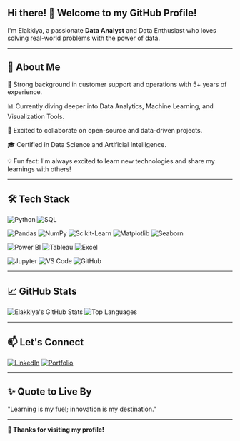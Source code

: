 ## Hi there! 👋 Welcome to my GitHub Profile!

I'm Elakkiya, a passionate **Data Analyst** and Data Enthusiast who loves solving real-world problems with the power of data.

---

## 🌟 About Me

🎯 Strong background in customer support and operations with 5+ years of experience.

📊 Currently diving deeper into Data Analytics, Machine Learning, and Visualization Tools.

🤝 Excited to collaborate on open-source and data-driven projects.

🎓 Certified in Data Science and Artificial Intelligence.

💡 Fun fact: I'm always excited to learn new technologies and share my learnings with others!

---

## 🛠️ Tech Stack

<!-- Languages -->

![Python](https://img.shields.io/badge/Python-3776AB?style=for-the-badge&logo=python&logoColor=white)
![SQL](https://img.shields.io/badge/SQL-336791?style=for-the-badge&logo=mysql&logoColor=white)

<!-- Frameworks and Libraries -->

![Pandas](https://img.shields.io/badge/Pandas-150458?style=for-the-badge&logo=pandas&logoColor=white)
![NumPy](https://img.shields.io/badge/NumPy-013243?style=for-the-badge&logo=numpy&logoColor=white)
![Scikit-Learn](https://img.shields.io/badge/Scikit--Learn-F7931E?style=for-the-badge&logo=scikitlearn&logoColor=white)
![Matplotlib](https://img.shields.io/badge/Matplotlib-FF5722?style=for-the-badge&logo=matplotlib&logoColor=white)
![Seaborn](https://img.shields.io/badge/Seaborn-3776AB?style=for-the-badge&logo=seaborn&logoColor=white)

<!-- Tools -->

![Power BI](https://img.shields.io/badge/Power%20BI-F2C811?style=for-the-badge&logo=powerbi&logoColor=black)
![Tableau](https://img.shields.io/badge/Tableau-E97627?style=for-the-badge&logo=tableau&logoColor=white)
![Excel](https://img.shields.io/badge/Excel-217346?style=for-the-badge&logo=microsoft-excel&logoColor=white)

<!-- Platforms and IDEs -->

![Jupyter](https://img.shields.io/badge/Jupyter-F37626?style=for-the-badge&logo=jupyter&logoColor=white)
![VS Code](https://img.shields.io/badge/VS%20Code-007ACC?style=for-the-badge&logo=visual-studio-code&logoColor=white)
![GitHub](https://img.shields.io/badge/GitHub-181717?style=for-the-badge&logo=github&logoColor=white)


---

## 📈 GitHub Stats

![Elakkiya's GitHub Stats](https://github-readme-stats.vercel.app/api?username=Elakkiya-U&show_icons=true&theme=tokyonight&hide=contribs,prs&layout=compact)  ![Top Languages](https://github-readme-stats.vercel.app/api/top-langs/?username=Elakkiya-U&layout=compact&theme=tokyonight)

---

## 📫 Let's Connect

[![LinkedIn](https://img.shields.io/badge/LinkedIn-0077B5?style=for-the-badge&logo=linkedin&logoColor=white)](https://www.linkedin.com/in/uelakkiya/)
[![Portfolio](https://img.shields.io/badge/Portfolio-000000?style=for-the-badge&logo=About.me&logoColor=white)](#)

---

## ✨ Quote to Live By

"Learning is my fuel; innovation is my destination." 

---

**🧡 Thanks for visiting my profile!**
